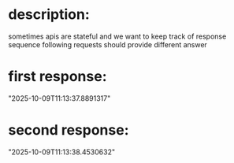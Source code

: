 # description:

sometimes apis are stateful and we want to keep track of response sequence
following requests should provide different answer

# first response:

"2025-10-09T11:13:37.8891317"

# second response:

"2025-10-09T11:13:38.4530632"
